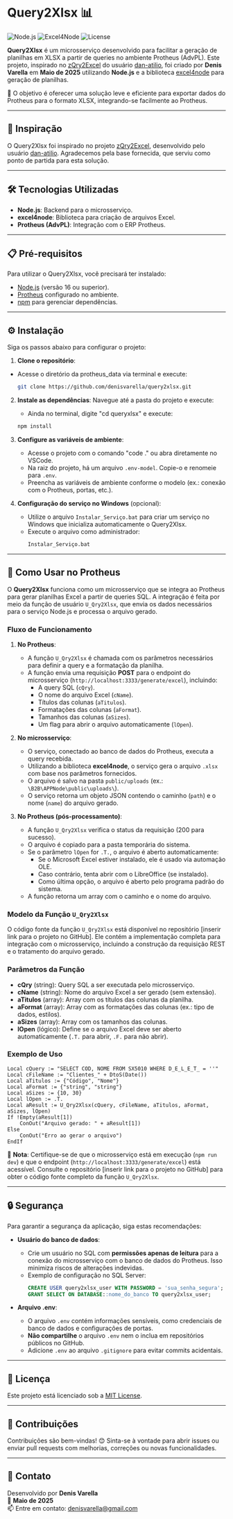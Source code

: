 # Query2Xlsx 📊

![Node.js](https://img.shields.io/badge/Node.js-v16+-green) ![Excel4Node](https://img.shields.io/badge/Excel4Node-v1.8-blue) ![License](https://img.shields.io/badge/license-MIT-brightgreen)

**Query2Xlsx** é um microsserviço desenvolvido para facilitar a geração de planilhas em XLSX a partir de queries no ambiente Protheus (AdvPL). Este projeto, inspirado no [zQry2Excel](https://github.com/dan-atilio/AdvPL/blob/master/Fontes/zQry2Excel.prw) do usuário [dan-atilio](https://github.com/dan-atilio), foi criado por **Denis Varella** em **Maio de 2025** utilizando **Node.js** e a biblioteca [excel4node](https://www.npmjs.com/package/excel4node) para geração de planilhas.

🚀 O objetivo é oferecer uma solução leve e eficiente para exportar dados do Protheus para o formato XLSX, integrando-se facilmente ao Protheus.

---

## 🌟 Inspiração

O Query2Xlsx foi inspirado no projeto [zQry2Excel](https://github.com/dan-atilio/AdvPL/blob/master/Fontes/zQry2Excel.prw), desenvolvido pelo usuário [dan-atilio](https://github.com/dan-atilio). Agradecemos pela base fornecida, que serviu como ponto de partida para esta solução.

---

## 🛠️ Tecnologias Utilizadas

-   **Node.js**: Backend para o microsserviço.
-   **excel4node**: Biblioteca para criação de arquivos Excel.
-   **Protheus (AdvPL)**: Integração com o ERP Protheus.

---

## 📋 Pré-requisitos

Para utilizar o Query2Xlsx, você precisará ter instalado:

-   [Node.js](https://nodejs.org/) (versão 16 ou superior).
-   [Protheus](https://www.totvs.com/protheus/) configurado no ambiente.
-   [npm](https://www.npmjs.com/) para gerenciar dependências.

---

## ⚙️ Instalação

Siga os passos abaixo para configurar o projeto:

1. **Clone o repositório**:

-   Acesse o diretório da protheus_data via terminal e execute:
    ```bash
    git clone https://github.com/denisvarella/query2xlsx.git
    ```

2. **Instale as dependências**:
   Navegue até a pasta do projeto e execute:

    - Ainda no terminal, digite "cd queryxlsx" e execute:

    ```bash
    npm install
    ```

3. **Configure as variáveis de ambiente**:

    - Acesse o projeto com o comando "code ." ou abra diretamente no VSCode.
    - Na raiz do projeto, há um arquivo `.env-model`. Copie-o e renomeie para `.env`.
    - Preencha as variáveis de ambiente conforme o modelo (ex.: conexão com o Protheus, portas, etc.).

4. **Configuração do serviço no Windows** (opcional):
    - Utilize o arquivo `Instalar_Serviço.bat` para criar um serviço no Windows que inicializa automaticamente o Query2Xlsx.
    - Execute o arquivo como administrador:
        ```bash
        Instalar_Serviço.bat
        ```

---

## 🚀 Como Usar no Protheus

O **Query2Xlsx** funciona como um microsserviço que se integra ao Protheus para gerar planilhas Excel a partir de queries SQL. A integração é feita por meio da função de usuário `U_Qry2Xlsx`, que envia os dados necessários para o serviço Node.js e processa o arquivo gerado.

### Fluxo de Funcionamento

1. **No Protheus**:

    - A função `U_Qry2Xlsx` é chamada com os parâmetros necessários para definir a query e a formatação da planilha.
    - A função envia uma requisição **POST** para o endpoint do microsserviço (`http://localhost:3333/generate/excel`), incluindo:
        - A query SQL (`cQry`).
        - O nome do arquivo Excel (`cName`).
        - Títulos das colunas (`aTitulos`).
        - Formatações das colunas (`aFormat`).
        - Tamanhos das colunas (`aSizes`).
        - Um flag para abrir o arquivo automaticamente (`lOpen`).

2. **No microsserviço**:

    - O serviço, conectado ao banco de dados do Protheus, executa a query recebida.
    - Utilizando a biblioteca **excel4node**, o serviço gera o arquivo `.xlsx` com base nos parâmetros fornecidos.
    - O arquivo é salvo na pasta `public/uploads` (ex.: `\B2B\APPNode\public\uploads\`).
    - O serviço retorna um objeto JSON contendo o caminho (`path`) e o nome (`name`) do arquivo gerado.

3. **No Protheus (pós-processamento)**:
    - A função `U_Qry2Xlsx` verifica o status da requisição (200 para sucesso).
    - O arquivo é copiado para a pasta temporária do sistema.
    - Se o parâmetro `lOpen` for `.T.`, o arquivo é aberto automaticamente:
        - Se o Microsoft Excel estiver instalado, ele é usado via automação OLE.
        - Caso contrário, tenta abrir com o LibreOffice (se instalado).
        - Como última opção, o arquivo é aberto pelo programa padrão do sistema.
    - A função retorna um array com o caminho e o nome do arquivo.

### Modelo da Função `U_Qry2Xlsx`

O código fonte da função `U_Qry2Xlsx` está disponível no repositório [inserir link para o projeto no GitHub]. Ele contém a implementação completa para integração com o microsserviço, incluindo a construção da requisição REST e o tratamento do arquivo gerado.

### Parâmetros da Função

-   **cQry** (string): Query SQL a ser executada pelo microsserviço.
-   **cName** (string): Nome do arquivo Excel a ser gerado (sem extensão).
-   **aTitulos** (array): Array com os títulos das colunas da planilha.
-   **aFormat** (array): Array com as formatações das colunas (ex.: tipo de dados, estilos).
-   **aSizes** (array): Array com os tamanhos das colunas.
-   **lOpen** (lógico): Define se o arquivo Excel deve ser aberto automaticamente (`.T.` para abrir, `.F.` para não abrir).

### Exemplo de Uso

```advpl
Local cQuery := "SELECT COD, NOME FROM SX5010 WHERE D_E_L_E_T_ = ''"
Local cFileName := "Clientes_" + DtoS(Date())
Local aTitulos := {"Código", "Nome"}
Local aFormat := {"string", "string"}
Local aSizes := {10, 30}
Local lOpen := .T.
Local aResult := U_Qry2Xlsx(cQuery, cFileName, aTitulos, aFormat, aSizes, lOpen)
If !Empty(aResult[1])
    ConOut("Arquivo gerado: " + aResult[1])
Else
    ConOut("Erro ao gerar o arquivo")
EndIf
```

📝 **Nota**: Certifique-se de que o microsserviço está em execução (`npm run dev`) e que o endpoint (`http://localhost:3333/generate/excel`) está acessível. Consulte o repositório [inserir link para o projeto no GitHub] para obter o código fonte completo da função `U_Qry2Xlsx`.

---

## 🔒 Segurança

Para garantir a segurança da aplicação, siga estas recomendações:

-   **Usuário do banco de dados**:

    -   Crie um usuário no SQL com **permissões apenas de leitura** para a conexão do microsserviço com o banco de dados do Protheus. Isso minimiza riscos de alterações indevidas.
    -   Exemplo de configuração no SQL Server:
        ```sql
        CREATE USER query2xlsx_user WITH PASSWORD = 'sua_senha_segura';
        GRANT SELECT ON DATABASE::nome_do_banco TO query2xlsx_user;
        ```

-   **Arquivo .env**:
    -   O arquivo `.env` contém informações sensíveis, como credenciais de banco de dados e configurações de portas.
    -   **Não compartilhe** o arquivo `.env` nem o inclua em repositórios públicos no GitHub.
    -   Adicione `.env` ao arquivo `.gitignore` para evitar commits acidentais.

---

## 📄 Licença

Este projeto está licenciado sob a [MIT License](LICENSE).

---

## 🤝 Contribuições

Contribuições são bem-vindas! 😊 Sinta-se à vontade para abrir issues ou enviar pull requests com melhorias, correções ou novas funcionalidades.

---

## 📧 Contato

Desenvolvido por **Denis Varella**  
📅 **Maio de 2025**  
📫 Entre em contato: [denisvarella@gmail.com](mailto:denisvarella@gmail.com)
